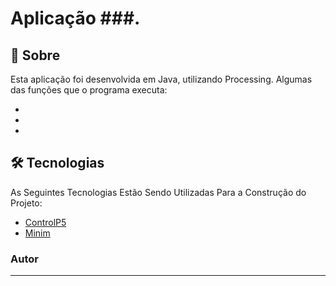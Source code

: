 #  Aplicação ###.

## 📖 Sobre
Esta aplicação foi desenvolvida em Java, utilizando Processing. Algumas das funções que o programa executa:
<!--ts-->
   * 
   * 
   * 
<!--te-->
 

## 🛠 Tecnologias

As Seguintes Tecnologias Estão Sendo Utilizadas Para a Construção do Projeto:

- [ControlP5](http://www.sojamo.de/libraries/controlP5/)
- [Minim](http://code.compartmental.net/tools/minim/)


### Autor
---
